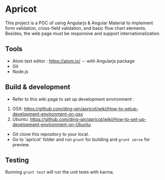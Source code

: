 # Apricot

This project is a POC of using Angularjs & Angular Material to implement form validation, cross-field validation, and basic flow chart elements.
Besides, the web page must be responsive and support internationalization.

## Tools

- Atom text editor : https://atom.io/
-- with Angularjs package
- Git
- Node.js

## Build & development

- Refer to this wiki page to set up development environment :<br/>
1) OSX: https://github.com/ding-qin/apricot/wiki/How-to-setup-development-environment-on-osx<br/>
2) Ubuntu: https://github.com/ding-qin/apricot/wiki/How-to-set-up-development-environment-on-Ubuntu
- Git clone this repository to your local.
- Go to 'apricot' folder and run `grunt` for building and `grunt serve` for preview.

## Testing

Running `grunt test` will run the unit tests with karma.
